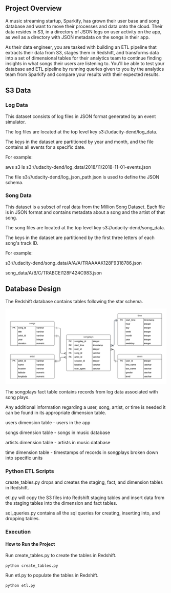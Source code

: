 ## Project Overview
A music streaming startup, Sparkify, has grown their user base and song database and want to move their processes and data onto the cloud. Their data resides in S3, in a directory of JSON logs on user activity on the app, as well as a directory with JSON metadata on the songs in their app.

As their data engineer, you are tasked with building an ETL pipeline that extracts their data from S3, stages them in Redshift, and transforms data into a set of dimensional tables for their analytics team to continue finding insights in what songs their users are listening to. You'll be able to test your database and ETL pipeline by running queries given to you by the analytics team from Sparkify and compare your results with their expected results.


## S3 Data

### Log Data
This dataset consists of log files in JSON format generated by an event simulator.

The log files are located at the top level key s3://udacity-dend/log_data.

The keys in the dataset are partitioned by year and month, and the file contains all events for a specific date.

For example:

aws s3 ls s3://udacity-dend/log_data/2018/11/2018-11-01-events.json

The file s3://udacity-dend/log_json_path.json is used to define the JSON schema.


### Song Data

This dataset is a subset of real data from the Million Song Dataset. Each file is in JSON format and contains metadata about a song and the artist of that song.

The song files are located at the top level key s3://udacity-dend/song_data.

The keys in the dataset are partitioned by the first three letters of each song's track ID.

For example:

s3://udacity-dend/song_data/A/A/A/TRAAAAK128F9318786.json

song_data/A/B/C/TRABCEI128F424C983.json


## Database Design

The Redshift database contains tables following the star schema.

![ER Diagram](er.png)

The songplays fact table contains records from log data associated with song plays.

Any additional information regarding a user, song, artist, or time is needed it can be found in its appropriate dimension table.

users dimension table - users in the app

songs dimension table - songs in music database

artists dimension table - artists in music database

time dimension table - timestamps of records in songplays broken down into specific units


### Python ETL Scripts

create_tables.py drops and creates the staging, fact, and dimension tables in Redshift.

etl.py will copy the S3 files into Redshift staging tables and insert data from the staging tables into the dimension and fact tables.

sql_queries.py contains all the sql queries for creating, inserting into, and dropping tables.

### Execution

#### How to Run the Project

Run create_tables.py to create the tables in Redshift.

`python create_tables.py`

Run etl.py to populate the tables in Redshift.

`python etl.py`
